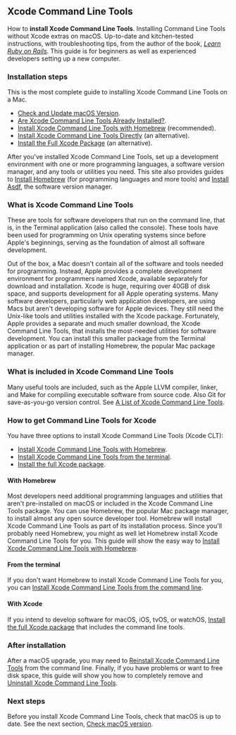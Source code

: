 ## Xcode Command Line Tools

How to **install Xcode Command Line Tools**. Installing Command Line Tools without Xcode extras on macOS. Up-to-date and kitchen-tested instructions, with troubleshooting tips, from the author of the book, _[Learn Ruby on Rails](https://learn-rails.com/)_. This guide is for beginners as well as experienced developers setting up a new computer.

### Installation steps

 This is the most complete guide to installing Xcode Command Line Tools on a Mac.
- [Check and Update macOS Version](/commandlinetools/1.html).
- [Are Xcode Command Line Tools Already Installed?](/commandlinetools/2.html).
- [Install Xcode Command Line Tools with Homebrew](/commandlinetools/3.html) (recommended).
- [Install Xcode Command Line Tools Directly](/commandlinetools/4.html) (an alternative).
- [Install the Full Xcode Package](/commandlinetools/5.html) (an alternative).

After you've installed Xcode Command Line Tools, set up a development environment with one or more programming languages, a software version manager, and any tools or utilities you need. This site also provides guides to [Install Homebrew](/homebrew/index.html) (for programming languages and more tools) and [Install Asdf](/asdf/index.html), the software version manager.

### What is Xcode Command Line Tools

These are tools for software developers that run on the command line, that is, in the Terminal application (also called the console). These tools have been used for programming on Unix operating systems since before Apple's beginnings, serving as the foundation of almost all software development.

Out of the box, a Mac doesn't contain all of the software and tools needed for programming. Instead, Apple provides a complete development environment for programmers named Xcode, available separately for download and installation. Xcode is huge, requiring over 40GB of disk space, and supports development for all Apple operating systems. Many software developers, particularly web application developers, are using Macs but aren't developing software for Apple devices. They still need the Unix-like tools and utilities installed with the Xcode package. Fortunately, Apple provides a separate and much smaller download, the Xcode Command Line Tools, that installs the most-needed utilities for software development. You can install this smaller package from the Terminal application or as part of installing Homebrew, the popular Mac package manager.

### What is included in Xcode Command Line Tools

Many useful tools are included, such as the Apple LLVM compiler, linker, and Make for compiling executable software from source code. Also Git for save-as-you-go version control. See [A List of Xcode Command Line Tools](/commandlinetools/7.html).

### How to get Command Line Tools for Xcode

You have three options to install Xcode Command Line Tools (Xcode CLT):
- [Install Xcode Command Line Tools with Homebrew](/commandlinetools/2.html).
- [Install Xcode Command Line Tools from the terminal](/commandlinetools/3.html).
- [Install the full Xcode package](/commandlinetools/4.html).

#### With Homebrew

Most developers need additional programming languages and utilities that aren't pre-installed on macOS or included in the Xcode Command Line Tools package. You can use Homebrew, the popular Mac package manager, to install almost any open source developer tool. Homebrew will install Xcode Command Line Tools as part of its installation process. Since you'll probably need Homebrew, you might as well let Homebrew install Xcode Command Line Tools for you. This guide will show the easy way to [Install Xcode Command Line Tools with Homebrew](/commandlinetools/2.html).

#### From the terminal

If you don't want Homebrew to install Xcode Command Line Tools for you, you can [Install Xcode Command Line Tools from the command line](/commandlinetools/3.html).

#### With Xcode

If you intend to develop software for  macOS, iOS, tvOS, or watchOS, [Install the full Xcode package](/commandlinetools/4.html) that includes the command line tools.

### After installation

After a macOS upgrade, you may need to [Reinstall Xcode Command Line Tools](/commandlinetools/5.html) from the command line. Finally, if you have problems or want to free disk space, this guide will show you how to completely remove and [Uninstall Xcode Command Line Tools](/commandlinetools/6.html).

### Next steps

Before you install Xcode Command Line Tools, check that macOS is up to date. See the next section, [Check macOS version](/commandlinetools/1.html).
